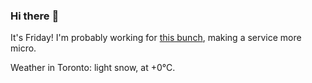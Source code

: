 ### Hi there :wave:

It's Friday! I'm probably working for [this bunch](https://github.com/kohofinancial), making a service more micro.

Weather in Toronto: light snow, at +0°C.
